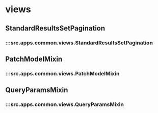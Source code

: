 # views

## StandardResultsSetPagination

### :::src.apps.common.views.StandardResultsSetPagination

## PatchModelMixin

### :::src.apps.common.views.PatchModelMixin

## QueryParamsMixin

### :::src.apps.common.views.QueryParamsMixin

